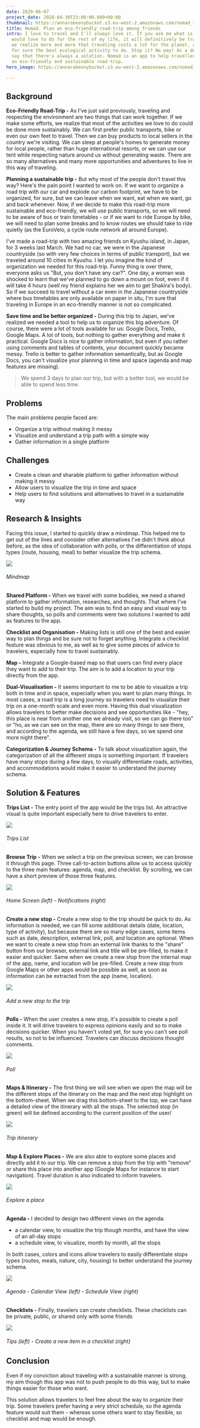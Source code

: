 ```yaml
---
date: 2020-06-07
project_date: 2020-04-30T23:00:00.000+00:00
thumbnail: https://annarabeonybucket.s3.eu-west-2.amazonaws.com/nomad_trumbnail.png
title: Nomad. Plan an eco-friendly road-trip among friends
intro: I love to travel and I'll always love it. If you ask me what is the thing I
  would love to do for the rest of my life, it will definitively be traveling. But
  we realize more and more that traveling costs a lot for the planet, and it's not
  for sure the best ecological activity to do. Stop it? No way! As a designer, I usually
  say that there's always a solution. Nomad is an app to help travellers to organize
  an eco-friendly and sustainable road-trip.
hero_image: https://annarabeonybucket.s3.eu-west-2.amazonaws.com/nomad_hero_image.png

---
```

## Background

**Eco-Friendly Road-Trip -** As I've just said previously, traveling and respecting the environment are two things that can work together. If we make some efforts, we realize that most of the activities we love to do could be done more sustainably. We can first prefer public transports, bike or even our own feet to travel. Then we can buy products to local sellers in the country we're visiting. We can sleep at people's homes to generate money for local people, rather than huge international resorts, or we can use our tent while respecting nature around us without generating waste. There are so many alternatives and many more opportunities and adventures to live in this way of traveling.

**Planning a sustainable trip -** But why most of the people don't travel this way? Here's the pain point I wanted to work on. If we want to organize a road trip with our car and explode our carbon footprint, we have to be organized, for sure, but we can leave when we want, eat when we want, go and back whenever. Now, if we decide to make this road-trip more sustainable and eco-friendly, we will use public transports, so we will need to be aware of bus or train timetables - or if we want to ride Europe by bike, we will need to plan some breaks and to know routes we should take to ride quietly (as the EuroVelo, a cycle route network all around Europe).

I've made a road-trip with two amazing friends on Kyushu island, in Japan, for 3 weeks last March. We had no car, we were in the Japanese countryside (so with very few choices in terms of public transport), but we traveled around 10 cities in Kyushu. I let you imagine the kind of organization we needed for this road-trip. Funny thing is over there, everyone asks us "But, you don't have any car?". One day, a woman was shocked to learn that we've planned to go down a mount on foot, even if it will take 4 hours (well my friend explains her we aim to get Shakira's body). So if we succeed to travel without a car even in the Japanese countryside where bus timetables are only available on paper in situ, I'm sure that traveling in Europe in an eco-friendly manner is not so complicated.

**Save time and be better organized -** During this trip to Japan, we've realized we needed a tool to help us to organize this big adventure. Of course, there were a lot of tools available for us: Google Docs, Trello, Google Maps. A lot of tools, but nothing to gather everything and make it practical. Google Docs is nice to gather information, but even if you rather using comments and tables of contents, your document quickly became messy. Trello is better to gather information semantically, but as Google Docs, you can't visualize your planning in time and space (agenda and map features are missing).

> We spend 3 days to plan our trip, but with a better tool, we would be able to spend less time.

## Problems

The main problems people faced are:

* Organize a trip without making it messy
* Visualize and understand a trip path with a simple way
* Gather information in a single platform

## Challenges

* Create a clean and sharable platform to gather information without making it messy
* Allow users to visualize the trip in time and space
* Help users to find solutions and alternatives to travel in a sustainable way

## Research & Insights

Facing this issue, I started to quickly draw a mindmap. This helped me to get out of the lines and consider other alternatives I've didn't think about before, as the idea of collaboration with polls, or the differentiation of stops types (route, housing, meal) to better visualize the trip schema.

![](https://annarabeonybucket.s3.eu-west-2.amazonaws.com/nomad_mindmap.png)

###### Mindmap

**Shared Platform -** When we travel with some buddies, we need a shared platform to gather information, researches, and thoughts. That where I've started to build my project. The aim was to find an easy and visual way to share thoughts, so polls and comments were two solutions I wanted to add as features to the app.

**Checklist and Organisation -** Making lists is still one of the best and easier way to plan things and be sure not to forget anything. Integrate a checklist feature was obvious to me, as well as to give some pieces of advice to travelers, especially how to travel sustainably.

**Map -** Integrate a Google-based map so that users can find every place they want to add to their trip. The aim is to add a location to your trip directly from the app.

**Dual-Visualisation -** It seems important to me to be able to visualize a trip both in time and in space, especially when you want to plan many things. In most cases, a road trip is a long journey so travelers need to visualize their trip on a one-month scale and even more. Having this dual visualization allows travelers to better make decisions and see opportunities like - "hey, this place is near from another one we already visit, so we can go there too" or "ho, as we can see on the map, there are so many things to see there, and according to the agenda, we still have a few days, so we spend one more night there".

**Categorization & Journey Schema -** To talk about visualization again, the categorization of all the different stops is something important. If travelers have many stops during a few days, to visually differentiate roads, activities, and accommodations would make it easier to understand the journey schema.

## Solution & Features

**Trips List -** The entry point of the app would be the trips list. An attractive visual is quite important especially here to drive travelers to enter.

![](https://annarabeonybucket.s3.eu-west-2.amazonaws.com/nomad_trips-list.png)

###### Trips List

**Browse Trip -** When we select a trip on the previous screen, we can browse it through this page. Three call-to-action buttons allow us to access quickly to the three main features: agenda, map, and checklist. By scrolling, we can have a short preview of those three features.

![](https://annarabeonybucket.s3.eu-west-2.amazonaws.com/nomad_home.gif)

###### Home Screen (left) - Notifications (right)

**Create a new stop -** Create a new stop to the trip should be quick to do. As information is needed, we can fill some additional details (date, location, type of activity), but because there are so many edge cases, some items such as date, description, external link, poll, and location are optional. When we want to create a new stop from an external link thanks to the "share" button from our browser, external link and title will be pre-filled, to make it easier and quicker. Same when we create a new stop from the internal map of the app, name, and location will be pre-filled. Create a new stop from Google Maps or other apps would be possible as well, as soon as information can be extracted from the app (name, location).

![](https://annarabeonybucket.s3.eu-west-2.amazonaws.com/nomad_new_stop.png)

###### Add a new stop to the trip

**Polls -** When the user creates a new stop, it's possible to create a poll inside it. It will drive travelers to express opinions easily and so to make decisions quicker. When you haven't voted yet, for sure you can't see poll results, so not to be influenced. Travelers can discuss decisions thought comments.

![](https://annarabeonybucket.s3.eu-west-2.amazonaws.com/nomad_polls.png)

###### Poll

**Maps & Itinerary -** The first thing we will see when we open the map will be the different stops of the itinerary on the map and the next stop highlight on the bottom-sheet. When we drag this bottom-sheet to the top, we can have a detailed view of the itinerary with all the stops. The selected stop (in green) will be defined according to the current position of the user/

![](https://annarabeonybucket.s3.eu-west-2.amazonaws.com/nomad_map_itinerary.png)

###### Trip itinerary

**Map & Explore Places -** We are also able to explore some places and directly add it to our trip. We can remove a stop from the trip with "remove" or share this place into another app (Google Maps for instance to start navigation). Travel duration is also indicated to inform travelers.

![](https://annarabeonybucket.s3.eu-west-2.amazonaws.com/nomad_map_place.png)

###### Explore a place

**Agenda -** I decided to design two different views on the agenda:

* a calendar view, to visualize the trip though months, and have the view of an all-day stops
* a schedule view, to visualize, month by month, all the stops

In both cases, colors and icons allow travelers to easily differentiate stops types (routes, meals, nature, city, housing) to better understand the journey schema.

![](https://annarabeonybucket.s3.eu-west-2.amazonaws.com/nomad_agenda.gif)

###### Agenda - Calendar View (left) - Schedule View (right)

**Checklists -** Finally, travelers can create checklists. These checklists can be private, public, or shared only with some friends

![](https://annarabeonybucket.s3.eu-west-2.amazonaws.com/nomad_checklist.gif)

###### Tips (left) - Create a new item in a checklist (right)

## Conclusion

Even if my conviction about traveling with a sustainable manner is strong, my aim though this app was not to push people to do this way, but to make things easier for those who want.

This solution allows travelers to feel free about the way to organize their trip. Some travelers prefer having a very strict schedule, so the agenda feature would suit them - whereas some others want to stay flexible, so checklist and map would be enough.